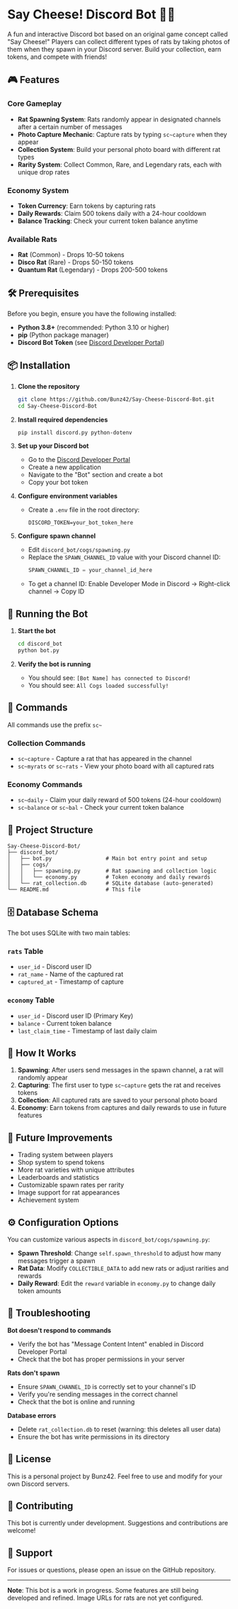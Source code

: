 # Say Cheese! Discord Bot 📸🐀

A fun and interactive Discord bot based on an original game concept called "Say Cheese!" Players can collect different types of rats by taking photos of them when they spawn in your Discord server. Build your collection, earn tokens, and compete with friends!

## 🎮 Features

### Core Gameplay
- **Rat Spawning System**: Rats randomly appear in designated channels after a certain number of messages
- **Photo Capture Mechanic**: Capture rats by typing `sc~capture` when they appear
- **Collection System**: Build your personal photo board with different rat types
- **Rarity System**: Collect Common, Rare, and Legendary rats, each with unique drop rates

### Economy System
- **Token Currency**: Earn tokens by capturing rats
- **Daily Rewards**: Claim 500 tokens daily with a 24-hour cooldown
- **Balance Tracking**: Check your current token balance anytime

### Available Rats
- **Rat** (Common) - Drops 10-50 tokens
- **Disco Rat** (Rare) - Drops 50-150 tokens  
- **Quantum Rat** (Legendary) - Drops 200-500 tokens

## 🛠️ Prerequisites

Before you begin, ensure you have the following installed:
- **Python 3.8+** (recommended: Python 3.10 or higher)
- **pip** (Python package manager)
- **Discord Bot Token** (see [Discord Developer Portal](https://discord.com/developers/applications))

## 📦 Installation

1. **Clone the repository**
   ```bash
   git clone https://github.com/Bunz42/Say-Cheese-Discord-Bot.git
   cd Say-Cheese-Discord-Bot
   ```

2. **Install required dependencies**
   ```bash
   pip install discord.py python-dotenv
   ```

3. **Set up your Discord bot**
   - Go to the [Discord Developer Portal](https://discord.com/developers/applications)
   - Create a new application
   - Navigate to the "Bot" section and create a bot
   - Copy your bot token

4. **Configure environment variables**
   - Create a `.env` file in the root directory:
     ```
     DISCORD_TOKEN=your_bot_token_here
     ```

5. **Configure spawn channel**
   - Edit `discord_bot/cogs/spawning.py`
   - Replace the `SPAWN_CHANNEL_ID` value with your Discord channel ID:
     ```python
     SPAWN_CHANNEL_ID = your_channel_id_here
     ```
   - To get a channel ID: Enable Developer Mode in Discord → Right-click channel → Copy ID

## 🚀 Running the Bot

1. **Start the bot**
   ```bash
   cd discord_bot
   python bot.py
   ```

2. **Verify the bot is running**
   - You should see: `[Bot Name] has connected to Discord!`
   - You should see: `All Cogs loaded successfully!`

## 📝 Commands

All commands use the prefix `sc~`

### Collection Commands
- `sc~capture` - Capture a rat that has appeared in the channel
- `sc~myrats` or `sc~rats` - View your photo board with all captured rats

### Economy Commands
- `sc~daily` - Claim your daily reward of 500 tokens (24-hour cooldown)
- `sc~balance` or `sc~bal` - Check your current token balance

## 📁 Project Structure

```
Say-Cheese-Discord-Bot/
├── discord_bot/
│   ├── bot.py                 # Main bot entry point and setup
│   ├── cogs/
│   │   ├── spawning.py        # Rat spawning and collection logic
│   │   └── economy.py         # Token economy and daily rewards
│   └── rat_collection.db      # SQLite database (auto-generated)
└── README.md                  # This file
```

## 🗄️ Database Schema

The bot uses SQLite with two main tables:

### `rats` Table
- `user_id` - Discord user ID
- `rat_name` - Name of the captured rat
- `captured_at` - Timestamp of capture

### `economy` Table
- `user_id` - Discord user ID (Primary Key)
- `balance` - Current token balance
- `last_claim_time` - Timestamp of last daily claim

## 🎯 How It Works

1. **Spawning**: After users send messages in the spawn channel, a rat will randomly appear
2. **Capturing**: The first user to type `sc~capture` gets the rat and receives tokens
3. **Collection**: All captured rats are saved to your personal photo board
4. **Economy**: Earn tokens from captures and daily rewards to use in future features

## 🔮 Future Improvements

- Trading system between players
- Shop system to spend tokens
- More rat varieties with unique attributes
- Leaderboards and statistics
- Customizable spawn rates per rarity
- Image support for rat appearances
- Achievement system

## ⚙️ Configuration Options

You can customize various aspects in `discord_bot/cogs/spawning.py`:

- **Spawn Threshold**: Change `self.spawn_threshold` to adjust how many messages trigger a spawn
- **Rat Data**: Modify `COLLECTIBLE_DATA` to add new rats or adjust rarities and rewards
- **Daily Reward**: Edit the `reward` variable in `economy.py` to change daily token amounts

## 🐛 Troubleshooting

**Bot doesn't respond to commands**
- Verify the bot has "Message Content Intent" enabled in Discord Developer Portal
- Check that the bot has proper permissions in your server

**Rats don't spawn**
- Ensure `SPAWN_CHANNEL_ID` is correctly set to your channel's ID
- Verify you're sending messages in the correct channel
- Check that the bot is online and running

**Database errors**
- Delete `rat_collection.db` to reset (warning: this deletes all user data)
- Ensure the bot has write permissions in its directory

## 📄 License

This is a personal project by Bunz42. Feel free to use and modify for your own Discord servers.

## 🤝 Contributing

This bot is currently under development. Suggestions and contributions are welcome!

## 📧 Support

For issues or questions, please open an issue on the GitHub repository.

---

**Note**: This bot is a work in progress. Some features are still being developed and refined. Image URLs for rats are not yet configured.